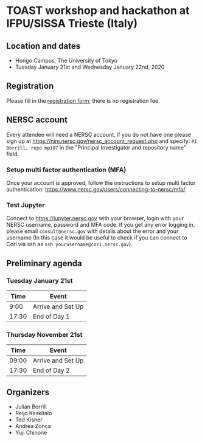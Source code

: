 # TOAST workshop and hackathon at IFPU/SISSA Trieste (Italy)

## Location and dates

* Hongo Campus, The University of Tokyo
* Tuesday January 21st and Wednesday January 22nd, 2020

## Registration

Please fill in the [registration form](https://forms.gle/79KY3Ndm433VVAzy8); there is no registration fee.

## NERSC account

Every attendee will need a NERSC account, if you do not have one please sign up at <https://nim.nersc.gov/nersc_account_request.php>
and specify: `PI Borrill, repo mp107` in the "Principal Investigator and repository name" field.

### Setup multi factor authentication (MFA)

Once your account is approved, follow the instructions to setup multi factor authentication: <https://www.nersc.gov/users/connecting-to-nersc/mfa/>

### Test Jupyter

Connect to <https://jupyter.nersc.gov> with your browser, login with your NERSC username, password and MFA code.
If you get any error logging in, please email `consult@nersc.gov` with details about the error and your username (In this case it would be useful to check if you can connect to Cori via ssh as `ssh yourusername@cori.nersc.gov`).

## Preliminary agenda

### Tuesday January 21st

Time | Event
-----|--------
9:00 | Arrive and Set Up
17:30 | End of Day 1

### Thursday November 21st

Time | Event
-----|--------
09:00 | Arrive and Set Up
17:30 | End of Day 2

## Organizers

* Julian Borrill
* Reijo Keskitalo
* Ted Kisner
* Andrea Zonca
* Yuji Chinone
